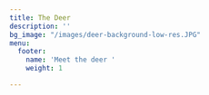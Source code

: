 ```yaml
---
title: The Deer
description: ''
bg_image: "/images/deer-background-low-res.JPG"
menu:
  footer:
    name: 'Meet the deer '
    weight: 1

---
```

